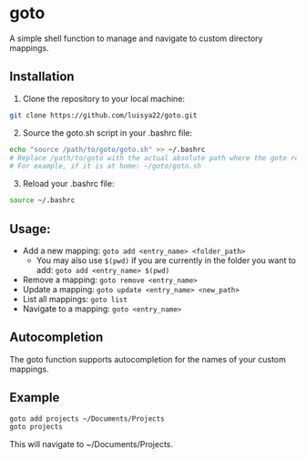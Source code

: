 # goto

A simple shell function to manage and navigate to custom directory mappings.

## Installation

1. Clone the repository to your local machine:

```sh
git clone https://github.com/luisya22/goto.git
```

2. Source the goto.sh script in your .bashrc file:
```sh
echo "source /path/to/goto/goto.sh" >> ~/.bashrc
# Replace /path/to/goto with the actual absolute path where the goto repository is cloned 
# For example, if it is at home: ~/goto/goto.sh
```


3. Reload your .bashrc file:
```sh
source ~/.bashrc
```

## Usage:
- Add a new mapping: `goto add <entry_name> <folder_path>`
  - You may also use `$(pwd)` if you are currently in the folder you want to add: `goto add <entry_name> $(pwd)`
- Remove a mapping: `goto remove <entry_name>`
- Update a mapping: `goto update <entry_name> <new_path>`
- List all mappings: `goto list`
- Navigate to a mapping: `goto <entry_name>`

## Autocompletion
The goto function supports autocompletion for the names of your custom mappings.

## Example
```sh
goto add projects ~/Documents/Projects
goto projects
```

This will navigate to ~/Documents/Projects.
